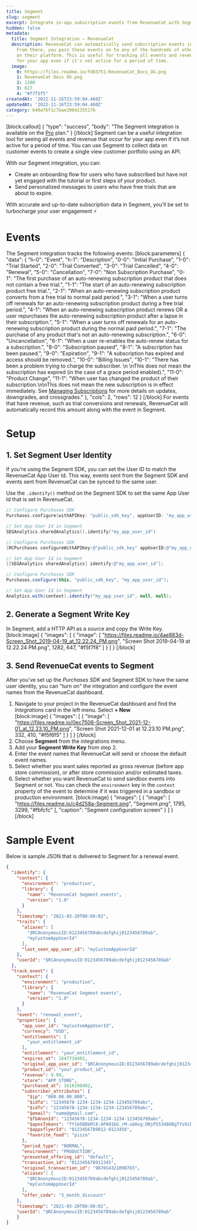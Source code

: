 ```yaml
---
title: Segment
slug: segment
excerpt: Integrate in-app subscription events from RevenueCat with Segment
hidden: false
metadata:
  title: Segment Integration – RevenueCat
  description: RevenueCat can automatically send subscription events into Segment.
    From there, you pass these events on to any of the hundreds of other integrations
    on their platform. This is useful for tracking all events and revenue that occur
    for your app even if it's not active for a period of time.
  image:
    0: https://files.readme.io/fd03751-RevenueCat_Docs_OG.png
    1: RevenueCat Docs OG.png
    2: 1200
    3: 627
    4: "#f7f5f5"
createdAt: '2022-11-16T23:59:04.460Z'
updatedAt: '2022-11-16T23:59:04.460Z'
category: 640a7bf1c7bae2004235517b
---
```

[block:callout]
{
  "type": "success",
  "body": "The Segment integration is available on the [Pro](https://www.revenuecat.com/pricing) plan."
}
[/block]
Segment can be a useful integration tool for seeing all events and revenue that occur for your app even if it’s not active for a period of time. You can use Segment to collect data on customer events to create a single view customer portfolio using an API.

With our Segment integration, you can:
- Create an onboarding flow for users who have subscribed but have not yet engaged with the tutorial or first steps of your product.
- Send personalized messages to users who have free trials that are about to expire.

With accurate and up-to-date subscription data in Segment, you'll be set to turbocharge your user engagement ⚡️

# Events

The Segment integration tracks the following events:
[block:parameters]
{
  "data": {
    "h-0": "Event",
    "h-1": "Description",
    "0-0": "Initial Purchase",
    "1-0": "Trial Started",
    "2-0": "Trial Converted",
    "3-0": "Trial Cancelled",
    "4-0": "Renewal",
    "5-0": "Cancellation",
    "7-0": "Non Subscription Purchase",
    "0-1": "The first purchase of an auto-renewing subscription product that does not contain a free trial.",
    "1-1": "The start of an auto-renewing subscription product free trial.",
    "2-1": "When an auto-renewing subscription product converts from a free trial to normal paid period.",
    "3-1": "When a user turns off renewals for an auto-renewing subscription product during a free trial period.",
    "4-1": "When an auto-renewing subscription product renews OR a user repurchases the auto-renewing subscription product after a lapse in their subscription.",
    "5-1": "When a user turns off renewals for an auto-renewing subscription product during the normal paid period.",
    "7-1": "The purchase of any product that's not an auto-renewing subscription.",
    "6-0": "Uncancellation",
    "6-1": "When a user re-enables the auto-renew status for a subscription.",
    "8-0": "Subscription paused",
    "8-1": "A subscription has been paused.",
    "9-0": "Expiration",
    "9-1": "A subscription has expired and access should be removed.",
    "10-0": "Billing Issues",
    "10-1": "There has been a problem trying to charge the subscriber. \n \nThis does not mean the subscription has expired (in the case of a grace period enabled).",
    "11-0": "Product Change",
    "11-1": "When user has changed the product of their subscription.\n\nThis does not mean the new subscription is in effect immediately. See [Managing Subscriptions](doc:managing-subscriptions) for more details on updates, downgrades, and crossgrades."
  },
  "cols": 2,
  "rows": 12
}
[/block]
For events that have revenue, such as trial conversions and renewals, RevenueCat will automatically record this amount along with the event in Segment.

# Setup

## 1. Set Segment User Identity

If you're using the Segment SDK, you can set the User ID to match the RevenueCat App User Id. This way, events sent from the Segment SDK and events sent from RevenueCat can be synced to the same user.

Use the `.identify()` method on the Segment SDK to set the same App User Id that is set in RevenueCat.
```swift
// Configure Purchases SDK
Purchases.configure(withAPIKey: "public_sdk_key", appUserID: "my_app_user_id")

// Set App User Id in Segment
SEGAnalytics.sharedAnalytics().identify("my_app_user_id")
```
```objectivec
// Configure Purchases SDK
[RCPurchases configureWithAPIKey:@"public_sdk_key" appUserID:@"my_app_user_id"];

// Set App User Id in Segment
[[SEGAnalytics sharedAnalytics] identify:@"my_app_user_id"];
```
```java
// Configure Purchases SDK
Purchases.configure(this, "public_sdk_key", "my_app_user_id");

// Set App User Id in Segment
Analytics.with(context).identify("my_app_user_id", null, null);
```
## 2. Generate a Segment Write Key

In Segment, add a HTTP API as a source and copy the Write Key.
[block:image]
{
  "images": [
    {
      "image": [
        "https://files.readme.io/4ae883d-Screen_Shot_2019-04-19_at_12.22.24_PM.png",
        "Screen Shot 2019-04-19 at 12.22.24 PM.png",
        1282,
        647,
        "#f5f7f8"
      ]
    }
  ]
}
[/block]

## 3. Send RevenueCat events to Segment

After you've set up the *Purchases SDK* and Segment SDK to have the same user identity, you can "turn on" the integration and configure the event names from the RevenueCat dashboard.

1. Navigate to your project in the RevenueCat dashboard and find the *Integrations* card in the left menu. Select **+ New**  
[block:image]
{
  "images": [
    {
      "image": [
        "https://files.readme.io/0ec7506-Screen_Shot_2021-12-01_at_12.23.10_PM.png",
        "Screen Shot 2021-12-01 at 12.23.10 PM.png",
        332,
        410,
        "#f5f6f5"
      ]
    }
  ]
}
[/block]
2. Choose **Segment** from the integrations menu.
3. Add your **Segment Write Key** from step 2.
4. Enter the event names that RevenueCat will send or choose the default event names.
5. Select whether you want sales reported as gross revenue (before app store commission), or after store commission and/or estimated taxes.
6. Select whether you want RevenueCat to send sandbox events into Segment or not. You can check the `environment` key in the `context` property of the event to determine if it was triggered in a sandbox or production environment.
[block:image]
{
  "images": [
    {
      "image": [
        "https://files.readme.io/c4d258a-Segment.png",
        "Segment.png",
        1795,
        3299,
        "#fbfcfc"
      ],
      "caption": "Segment configuration screen"
    }
  ]
}
[/block]
# Sample Event
Below is sample JSON that is delivered to Segment for a renewal event.
```json
{
  "identify": {
    "context": {
      "environment": "production",
      "library": {
        "name": "RevenueCat Segment events",
        "version": "1.0"
      }
    },
    "timestamp": "2021-03-20T00:00:02",
    "traits": {
      "aliases": [
        "$RCAnonymousID:0123456789abcdefghij0123456789ab",
        "myCustomAppUserId"
      ],
      "last_seen_app_user_id": "myCustomAppUserId"
    },
    "userId": "$RCAnonymousID:0123456789abcdefghij0123456789ab"
  },
  "track_event": {
    "context": {
      "environment": "production",
      "library": {
        "name": "RevenueCat Segment events",
        "version": "1.0"
      }
    },
    "event": "renewal_event",
    "properties": {
      "app_user_id": "myCustomAppUserId",
      "currency": "USD",
      "entitlements": [
        "your_entitlement_id"
      ],
      "entitlement": "your_entitlement_id",
      "expires_at": 1647734402,
      "original_app_user_id": "$RCAnonymousID:0123456789abcdefghij0123456789ab",
      "product_id": "your_product_id",
      "revenue": 9.99,
      "store": "APP_STORE",
      "purchased_at": 1616198402,
      "subscriber_attributes": {
        "$ip": "000.00.00.000",
        "$idfa": "12345678-1234-1234-1234-123456789abc",
        "$idfv": "12345678-1234-1234-1234-123456789abc",
        "$email": "name@gmail.com",
        "$fbAnonId": "12345678-1234-1234-1234-123456789abc",
        "$apnsTokens": "fY1kOQ0bMl8:APA91bG_rM-ub0xg:DNjP553d8O8gTYs9iNWsYxZMLyzv46IhB--2qz810LRUhCIXTJE4_Umx-irs-FD6ET_qMCXyNeny7B6xn2-X0v69Be014Qa4BHv2XSTwrmF5PZ2L_LPxw4sL2_s1",
        "$appsflyerId": "0123456789012-0123456",
        "favorite_food": "pizza"
      },
      "period_type": "NORMAL",
      "environment": "PRODUCTION",
      "presented_offering_id": "default",
      "transaction_id": "012345678912345",
      "original_transaction_id": "987654321098765",
      "aliases": [
        "$RCAnonymousID:0123456789abcdefghij0123456789ab",
        "myCustomAppUserId"
      ],
      "offer_code": "3_month_discount"
    },
    "timestamp": "2021-03-20T00:00:02",
    "userId": "$RCAnonymousID:0123456789abcdefghij0123456789ab"
    }
}
```